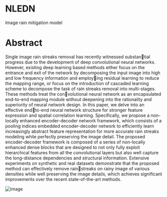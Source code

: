 # NLEDN
Image rain mitigation model

# Abstract
Single image rain streaks removal has recently witnessed substantial progress due to the development of deep convolutional neural networks. However, existing deep learning based methods either focus on the entrance and exit of the network by decomposing the input image into high and low frequency information and employing residual learning to reduce the mapping range, or focus on the introduction of cascaded learning scheme to decompose the task of rain streaks removal into multi-stages. These methods treat the convolutional neural network as an encapsulated end-to-end mapping module without deepening into the rationality and superiority of neural network design. In this paper, we delve into an effective endto-end neural network structure for stronger feature expression and spatial correlation learning. Specifically, we propose a non-locally  enhanced encoder-decoder network framework, which consists of a pooling indices embedded encoder-decoder network to efficiently learn increasingly abstract feature representation for more accurate rain streaks modeling while perfectly preserving the image detail. The proposed encoder-decoder framework is composed of a series of non-locally enhanced dense blocks that are designed to not only fully exploit hierarchical features from all the convolutional layers but also well capture the long-distance dependencies and structural information. Extensive experiments on synthetic and real datasets demonstrate that the proposed method can effectively remove rainstreaks on rainy image of various densities while well preserving the image details, which achieves significant improvements over the recent state-of-the-art methods.

![image](https://user-images.githubusercontent.com/35444743/114492579-6d969f00-9c4b-11eb-81be-8f823ba59ef0.png)
